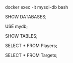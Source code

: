 docker exec -it mysql-db bash




SHOW DATABASES;


USE mydb;


SHOW TABLES;


SELECT * FROM Players;


SELECT * FROM Targets;